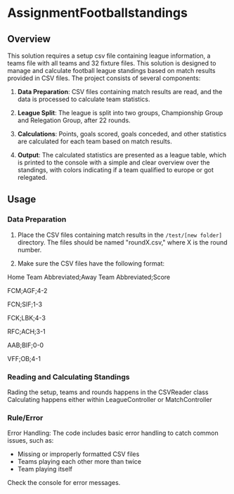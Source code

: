 # AssignmentFootballstandings

## Overview

This solution requires a setup csv file containing league information, a teams file with all teams and 32 fixture files.
This solution is designed to manage and calculate football league standings based on match results provided in CSV files. The project consists of several components:

1. **Data Preparation**: CSV files containing match results are read, and the data is processed to calculate team statistics.

2. **League Split**: The league is split into two groups, Championship Group and Relegation Group, after 22 rounds.

3. **Calculations**: Points, goals scored, goals conceded, and other statistics are calculated for each team based on match results.

4. **Output**: The calculated statistics are presented as a league table, which is printed to the console with a simple and clear overview over the standings, with colors indicating if a team qualified to europe or got relegated.

## Usage

### Data Preparation

1. Place the CSV files containing match results in the `/test/[new folder]` directory. The files should be named "roundX.csv," where X is the round number.

2. Make sure the CSV files have the following format:
   
  Home Team Abbreviated;Away Team Abbreviated;Score

  FCM;AGF;4-2

  FCN;SIF;1-3

  FCK;LBK;4-3
  
  RFC;ACH;3-1
  
  AAB;BIF;0-0
  
  VFF;OB;4-1

### Reading and Calculating Standings

Rading the setup, teams and rounds happens in the CSVReader class
Calculating happens either within LeagueController or MatchController

### Rule/Error

Error Handling: The code includes basic error handling to catch common issues, such as: 
  - Missing or improperly formatted CSV files
  - Teams playing each other more than twice
  - Team playing itself

Check the console for error messages.
